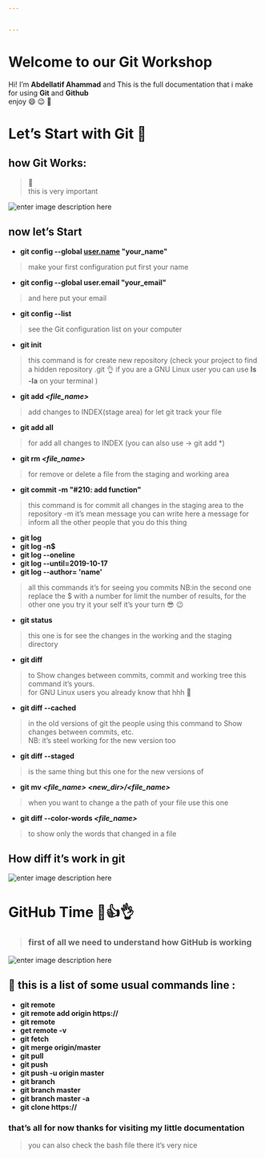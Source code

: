 ```yaml
---


---
```


<h1 id="welcome-to-our-git-workshop">Welcome to our Git Workshop</h1>
<p>Hi! I’m  <strong>Abdellatif Ahammad</strong>  and  This is the full documentation that i make for using <strong>Git</strong> and <strong>Github</strong><br>
enjoy 😄 😉 🙏</p>
<h1 id="lets-start-with-git-💪">Let’s Start with Git 💪</h1>
<h2 id="how-git-works">how Git Works:</h2>
<blockquote>
<p>📌<br>
this is very important</p>
</blockquote>
<p><img src="https://www.le-fab-lab.com/data/images/git-indexation-commit.png" alt="enter image description here"></p>
<h2 id="now-lets-start">now let’s Start</h2>
<ul>
<li><strong>git config --global <a href="http://user.name">user.name</a> "your_name"</strong></li>
</ul>
<blockquote>
<p>make your first configuration put first your name</p>
</blockquote>
<ul>
<li><strong>git config --global user.email "your_email"</strong></li>
</ul>
<blockquote>
<p>and here put  your email</p>
</blockquote>
<ul>
<li><strong>git config --list</strong></li>
</ul>
<blockquote>
<p>see the Git configuration list on your computer</p>
</blockquote>
<ul>
<li><strong>git init</strong></li>
</ul>
<blockquote>
<p>this command is for  create new repository (check your project to find a hidden repository .git 👌 if you are a GNU Linux user you can use <strong>ls -la</strong> on your terminal )</p>
</blockquote>
<ul>
<li><strong>git add <em>&lt;file_name&gt;</em></strong></li>
</ul>
<blockquote>
<p>add changes to INDEX(stage area) for let git track your file</p>
</blockquote>
<ul>
<li><strong>git add all</strong></li>
</ul>
<blockquote>
<p>for add all changes to INDEX (you can also use -&gt; git add *)</p>
</blockquote>
<ul>
<li><strong>git rm <em>&lt;file_name&gt;</em></strong></li>
</ul>
<blockquote>
<p>for remove or delete a file from the staging and working area</p>
</blockquote>
<ul>
<li><strong>git commit -m "#210: add function"</strong></li>
</ul>
<blockquote>
<p>this command is for commit all changes in the staging area to the repository -m it’s mean message you can write here a message for inform all the other people that you do this thing</p>
</blockquote>
<ul>
<li><strong>git log</strong></li>
<li><strong>git log -n$</strong></li>
<li><strong>git log --oneline</strong></li>
<li><strong>git log --until=2019-10-17</strong></li>
<li><strong>git log --author= 'name’</strong></li>
</ul>
<blockquote>
<p>all this commands it’s for seeing  you  commits NB:in the second one replace the $ with a number for limit the number of results, for the other one you try it your self it’s your turn 😎 😉</p>
</blockquote>
<ul>
<li><strong>git status</strong></li>
</ul>
<blockquote>
<p>this one is for see the changes in the working and the staging  directory</p>
</blockquote>
<ul>
<li><strong>git diff</strong></li>
</ul>
<blockquote>
<p>to Show changes between commits, commit and working tree this command it’s yours.<br>
for GNU Linux users you already know that hhh 💪</p>
</blockquote>
<ul>
<li><strong>git diff --cached</strong></li>
</ul>
<blockquote>
<p>in the old versions of git the people using this command to Show changes between commits, etc.<br>
NB: it’s steel working for the new version too</p>
</blockquote>
<ul>
<li><strong>git diff --staged</strong></li>
</ul>
<blockquote>
<p>is the same thing but  this one for the new versions of</p>
</blockquote>
<ul>
<li><strong>git mv <em>&lt;file_name&gt; &lt;new_dir&gt;/&lt;file_name&gt;</em></strong></li>
</ul>
<blockquote>
<p>when you want to change a the path of your file use this one</p>
</blockquote>
<ul>
<li><strong>git diff  --color-words <em>&lt;file_name&gt;</em></strong></li>
</ul>
<blockquote>
<p>to show only the words that changed in a file</p>
</blockquote>
<h2 id="how-diff--its-work-in-git">How diff  it’s work in git</h2>
<p><img src="https://sen.enst.fr/system/files/76b42e5058222fb37f960ca259ff9794/diff.svg_.png" alt="enter image description here"></p>
<h1 id="github-time-👀👍👌">GitHub Time 👀👍👌</h1>
<blockquote>
<h3 id="first-of-all-we-need-to-understand--how-github-is-working">first of all we need to understand  how GitHub is working</h3>
</blockquote>
<p><img src="https://d1jnx9ba8s6j9r.cloudfront.net/blog/wp-content/uploads/2016/11/Git-Architechture-Git-Tutorial-Edureka-2-768x720.png" alt="enter image description here"></p>
<h2 id="📜-this-is-a-list-of-some-usual-commands-line-">📜 this is a list of some usual commands line :</h2>
<ul>
<li><strong>git remote</strong></li>
<li><strong>git remote add origin https://</strong></li>
<li><strong>git remote</strong></li>
<li><strong>get remote -v</strong></li>
<li><strong>git fetch</strong></li>
<li><strong>git merge origin/master</strong></li>
<li><strong>git pull</strong></li>
<li><strong>git push</strong></li>
<li><strong>git push -u origin master</strong></li>
<li><strong>git branch</strong></li>
<li><strong>git branch master</strong></li>
<li><strong>git branch master -a</strong></li>
<li><strong>git clone https://</strong></li>
</ul>
<h3 id="thats-all-for-now-thanks-for-visiting-my-little-documentation">that’s all for now thanks for visiting my little documentation</h3>
<blockquote>
<p>you can also check the bash file there it’s very nice</p>
</blockquote>

